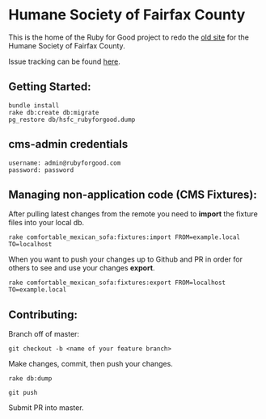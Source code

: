 # Humane Society of Fairfax County

This is the home of the Ruby for Good project to redo the [old site](http://www.hsfc.org/adopt_forms.php) for the Humane Society of Fairfax County.

Issue tracking can be found [here](https://trello.com/b/uiGhjbJI/humane-society-project).

## Getting Started:

    bundle install
    rake db:create db:migrate
    pg_restore db/hsfc_rubyforgood.dump

## cms-admin credentials
    username: admin@rubyforgood.com
    password: password
    
## Managing non-application code (CMS Fixtures):

After pulling latest changes from the remote you need to **import** the fixture files into your local db.

    rake comfortable_mexican_sofa:fixtures:import FROM=example.local TO=localhost
    
When you want to push your changes up to Github and PR in order for others to see and use your changes **export**.

    rake comfortable_mexican_sofa:fixtures:export FROM=localhost TO=example.local

## Contributing:

Branch off of master:

    git checkout -b <name of your feature branch>

Make changes, commit, then push your changes.

    rake db:dump

    git push
    
Submit PR into master.


